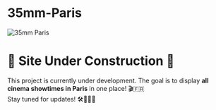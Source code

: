 # 35mm-Paris

![35mm Paris](https://imgur.com/XdSxmlV)

# 🚧 Site Under Construction 🚧

This project is currently under development. The goal is to display **all cinema showtimes in Paris** in one place! 🎬🇫🇷  
Stay tuned for updates! 🛠️👷‍♂️🔧

